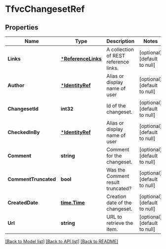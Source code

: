 # TfvcChangesetRef

## Properties
Name | Type | Description | Notes
------------ | ------------- | ------------- | -------------
**Links** | [***ReferenceLinks**](ReferenceLinks.md) | A collection of REST reference links. | [optional] [default to null]
**Author** | [***IdentityRef**](IdentityRef.md) | Alias or display name of user | [optional] [default to null]
**ChangesetId** | **int32** | Id of the changeset. | [optional] [default to null]
**CheckedInBy** | [***IdentityRef**](IdentityRef.md) | Alias or display name of user | [optional] [default to null]
**Comment** | **string** | Comment for the changeset. | [optional] [default to null]
**CommentTruncated** | **bool** | Was the Comment result truncated? | [optional] [default to null]
**CreatedDate** | [**time.Time**](time.Time.md) | Creation date of the changeset. | [optional] [default to null]
**Url** | **string** | URL to retrieve the item. | [optional] [default to null]

[[Back to Model list]](../README.md#documentation-for-models) [[Back to API list]](../README.md#documentation-for-api-endpoints) [[Back to README]](../README.md)



